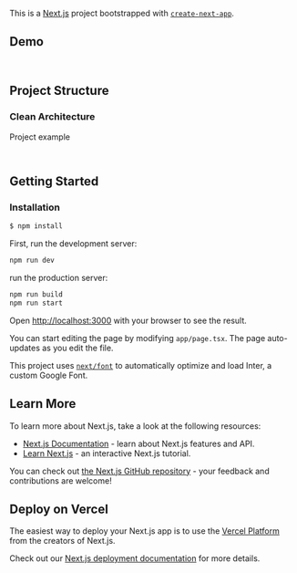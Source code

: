 This is a [Next.js](https://nextjs.org/) project bootstrapped with [`create-next-app`](https://github.com/vercel/next.js/tree/canary/packages/create-next-app).

## Demo

<p>
   <a aria-label="Book" href="https://book-five-lyart.vercel.app/">
    <img alt="" src="https://img.shields.io/badge/Book-blue.svg?style=for-the-badge&logo=vercel&labelColor=000000&logoWidth=20">
  </a>
</p>

<p>
   <a aria-label="Ornn Finance" href="https://ornn-finance.netlify.app/">
    <img alt="" src="https://img.shields.io/badge/Ornn%20Finance-palevioletred.svg?style=for-the-badge&logo=vercel&labelColor=000000&logoWidth=20">
  </a>
</p>

## Project Structure
### Clean Architecture
Project example
<p>
   <a aria-label="Document" href="https://github.com/ZiGOrnn/Clean-Architecture">
    <img alt="" src="https://img.shields.io/badge/Document-blue.svg?style=for-the-badge&logo=readme&labelColor=000000&logoWidth=20">
  </a>
</p>
<p>
   <a aria-label="Auto Sales" href="https://github.com/ZiGOrnn/auto-sales">
    <img alt="" src="https://img.shields.io/badge/Auto%20Sales-blue.svg?style=for-the-badge&logo=github&labelColor=000000&logoWidth=20">
  </a>
</p>

## Getting Started

### Installation

```bash
$ npm install
```

First, run the development server:

```bash
npm run dev
```

run the production server:

```bash
npm run build
npm run start
```

Open [http://localhost:3000](http://localhost:3000) with your browser to see the result.

You can start editing the page by modifying `app/page.tsx`. The page auto-updates as you edit the file.

This project uses [`next/font`](https://nextjs.org/docs/basic-features/font-optimization) to automatically optimize and load Inter, a custom Google Font.

## Learn More

To learn more about Next.js, take a look at the following resources:

- [Next.js Documentation](https://nextjs.org/docs) - learn about Next.js features and API.
- [Learn Next.js](https://nextjs.org/learn) - an interactive Next.js tutorial.

You can check out [the Next.js GitHub repository](https://github.com/vercel/next.js/) - your feedback and contributions are welcome!

## Deploy on Vercel

The easiest way to deploy your Next.js app is to use the [Vercel Platform](https://vercel.com/new?utm_medium=default-template&filter=next.js&utm_source=create-next-app&utm_campaign=create-next-app-readme) from the creators of Next.js.

Check out our [Next.js deployment documentation](https://nextjs.org/docs/deployment) for more details.

